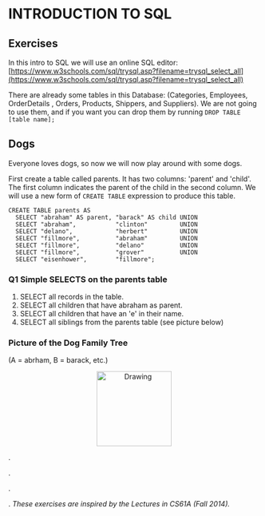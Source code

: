 # INTRODUCTION TO SQL

## Exercises

In this intro to SQL we will use an online SQL editor: [https://www.w3schools.com/sql/trysql.asp?filename=trysql_select_all](https://www.w3schools.com/sql/trysql.asp?filename=trysql_select_all)

There are already some tables in this Database: (Categories, Employees, OrderDetails	, Orders, Products, Shippers, and Suppliers). We are not going to use them, and if you want you can drop them by running `DROP TABLE [table name];`



## Dogs

Everyone loves dogs, so now we will now play around with some dogs.

First create a table called parents. It has two columns: 'parent' and 'child'. The first column indicates the parent of the child in the second column. We will use a new form of `CREATE TABLE` expression to produce this table.

	CREATE TABLE parents AS
	  SELECT "abraham" AS parent, "barack" AS child UNION
	  SELECT "abraham",           "clinton"         UNION
	  SELECT "delano",            "herbert"         UNION
	  SELECT "fillmore",          "abraham"         UNION
	  SELECT "fillmore",          "delano"          UNION
	  SELECT "fillmore",          "grover"          UNION
	  SELECT "eisenhower",        "fillmore";
	  
### Q1 Simple SELECTS on the parents table
1. SELECT all records in the table.
2. SELECT all children that have abraham as parent.
3. SELECT all children that have an 'e' in their name.
4. SELECT all siblings from the parents table (see picture below)

### Picture of the Dog Family Tree

(A = abrham, B = barack, etc.)

<center><img src="https://github.com/alexanderfo/data-x_public/raw/master/L12_SQL/imgs/family_tree.png" alt="Drawing" style="width: 150px;"/></center>

.

.

.

.
*These exercises are inspired by the Lectures in CS61A (Fall 2014).*
